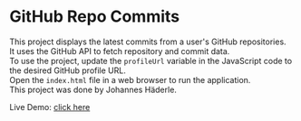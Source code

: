 # GitHub Repo Commits

This project displays the latest commits from a user's GitHub repositories.  
It uses the GitHub API to fetch repository and commit data.  
To use the project, update the `profileUrl` variable in the JavaScript code to the desired GitHub profile URL.  
Open the `index.html` file in a web browser to run the application.  
This project was done by Johannes Häderle.

Live Demo: [click here](https://git-commit-viewer.netlify.app/)
